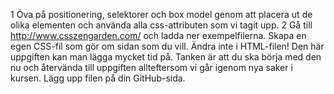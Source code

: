 1 Öva på positionering, selektorer och box model genom att placera ut de olika elementen och använda alla css-attributen som vi tagit upp.
2 Gå till http://www.csszengarden.com/ och ladda ner exempelfilerna. Skapa en egen CSS-fil som gör om sidan som du vill. Ändra inte i HTML-filen!
Den här uppgiften kan man lägga mycket tid på. Tanken är att du ska börja med den nu och återvända till uppgiften allteftersom vi går igenom nya saker i kursen. Lägg upp filen på din GitHub-sida.
